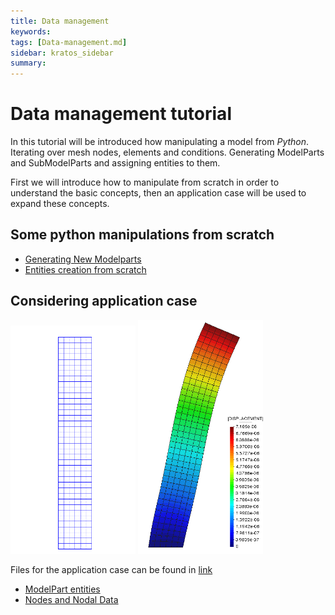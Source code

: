 ```yaml
---
title: Data management
keywords: 
tags: [Data-management.md]
sidebar: kratos_sidebar
summary: 
---
```


# Data management tutorial

In this tutorial will be introduced how manipulating a model from *Python*. Iterating over mesh nodes, elements and conditions. Generating ModelParts and SubModelParts and assigning entities to them.

First we will introduce how to manipulate from scratch in order to understand the basic concepts, then an application case will be used to expand these concepts.

## Some python manipulations from scratch

- [Generating New Modelparts](pages/ModelPart-and-SubModelPart)
- [Entities creation from scratch](pages/Entities-creation-from-scratch)

## Considering application case

<img src="https://raw.githubusercontent.com/KratosMultiphysics/Documentation/master/Wiki_files/workshop_2019_tutorials/data_management_tutorial/mesh.png" alt="drawing" width="200"/> <img src="https://raw.githubusercontent.com/KratosMultiphysics/Documentation/master/Wiki_files/workshop_2019_tutorials/data_management_tutorial/deformation.png" alt="drawing" width="200"/>

Files for the application case can be found in [link](https://github.com/KratosMultiphysics/Documentation/tree/master/Workshops_files/Kratos_Workshop_2019/Sources/3_data_management)

- [ModelPart entities](pages/ModelPart-entities)
- [Nodes and Nodal Data](pages/Nodes-and-Nodal-Data)
